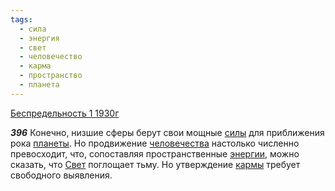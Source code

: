 ```yaml
---
tags:
  - сила
  - энергия
  - свет
  - человечество
  - карма
  - пространство
  - планета
---
```


[Беспредельность 1 1930г](https://127.0.0.1:4002/agni/1930)

___396___
Конечно, низшие сферы берут свои мощные [силы](../../../tags/#сила) для приближения рока [планеты](../../../tags/#планета). Но продвижение [человечества](../../../tags/#человечество) настолько численно превосходит, что, сопоставляя пространственные [энергии](../../../tags/#энергия), можно сказать, что [Свет](../../../tags/#свет) поглощает тьму. Но утверждение [кармы](../../../tags/#карма) требует свободного выявления.